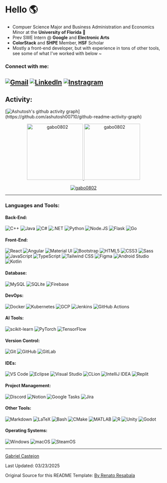 <link rel="stylesheet" type='text/css' href="https://cdn.jsdelivr.net/gh/devicons/devicon@latest/devicon.min.css" />

# Hello 🌎

- Compuer Science Major and Business Administration and Economics Minor at the **University of Florida** 🐊
- Prev SWE Intern @ **Google** and **Electronic Arts**
- **ColorStack** and **SHPE** Member, **HSF** Scholar
- Mostly a front-end developer, but with experience in tons of other tools, see some of what I've worked with below ~

<h3 align="left">Connect with me:</h3>

[![Gmail](https://img.shields.io/badge/-Gmail-D14836?style=for-the-badge&logo=Gmail&logoColor=white)](mailto:gabriel.castejon0802@gmail.com)
[![LinkedIn](https://img.shields.io/badge/-LinkedIn-blue?style=for-the-badge&logo=linkedin&logoColor=white)](https://www.linkedin.com/in/gabriel-castejon/)
[![Instragram](https://img.shields.io/badge/-Instagram-pink?style=for-the-badge&logo=instagram&logoColor=white)](https://www.instagram.com/gabecastejon)
------
<h2 align="left">Activity:</h2>

[![Ashutosh's github activity graph](https://github-readme-activity-graph.vercel.app/graph?username=gabo0802&theme=rogue&area=true&hide_border=true&days=30&custom_title=My%20Last%2030%20Days%20In%20Contributions!)](https://github.com/ashutosh00710/github-readme-activity-graph)

<div align="center">
  <a href="https://github.com/gabo0802">
    <img height="180em" src="https://github-readme-stats.vercel.app/api/top-langs?username=gabo0802&show_icons=true&locale=en&layout=donut&theme=dracula" alt="gabo0802"/>
    <img height="180em" src="https://github-readme-stats.vercel.app/api?username=gabo0802&show_icons=true&locale=en&layout=compact&theme=dracula" alt="gabo0802"/>
  </a>

<p align="center">
  <a href="https://github.com/gabo0802">
    <img src="https://github-readme-streak-stats.herokuapp.com/?user=gabo0802&&theme=dracula" alt="gabo0802" />
  </a>
</p>
</div>

------
<h3 align="left">Languages and Tools:</h3>
<h4 align=left">Back-End:</h4>

![C++](https://img.shields.io/badge/C%2B%2B-00599C?style=for-the-badge&logo=cplusplus&logoColor=white)
![Java](https://img.shields.io/badge/Java-ED8B00?style=for-the-badge&logo=openjdk&logoColor=white)
![C#](https://img.shields.io/badge/C%23-239120?style=for-the-badge&logo=csharp&logoColor=white)
![.NET](https://img.shields.io/badge/.NET-512BD4?style=for-the-badge&logo=dotnet&logoColor=white)
![Python](https://img.shields.io/badge/Python-3776AB?style=for-the-badge&logo=python&logoColor=white)
![Node.JS](https://img.shields.io/badge/Node.js-339933?style=for-the-badge&logo=nodedotjs&logoColor=white)
![Flask](https://img.shields.io/badge/Flask-000000?style=for-the-badge&logo=flask&logoColor=white)
![Go](https://img.shields.io/badge/Go-00ADD8?style=for-the-badge&logo=go&logoColor=white)
<h4 align=left">Front-End:</h4>

![React](https://img.shields.io/badge/React-20232A?style=for-the-badge&logo=react&logoColor=61DAFB)
![Angular](https://img.shields.io/badge/Angular-DD0031?style=for-the-badge&logo=angular&logoColor=white)
![Material UI](https://img.shields.io/badge/Material--UI-0081CB?style=for-the-badge&logo=mui&logoColor=white)
![Bootstrap](https://img.shields.io/badge/Bootstrap-563D7C?style=for-the-badge&logo=bootstrap&logoColor=white)
![HTML5](https://img.shields.io/badge/HTML5-E34F26?style=for-the-badge&logo=html5&logoColor=white)
![CSS3](https://img.shields.io/badge/CSS3-1572B6?style=for-the-badge&logo=css3&logoColor=white)
![Sass](https://img.shields.io/badge/Sass-CC6699?style=for-the-badge&logo=sass&logoColor=white)
![JavaScript](https://img.shields.io/badge/JavaScript-F7DF1E?style=for-the-badge&logo=javascript&logoColor=black)
![TypeScript](https://img.shields.io/badge/TypeScript-007ACC?style=for-the-badge&logo=typescript&logoColor=white)
![Tailwind CSS](https://img.shields.io/badge/Tailwind_CSS-38B2AC?style=for-the-badge&logo=tailwind-css&logoColor=white)
![Figma](https://img.shields.io/badge/Figma-F24E1E?style=for-the-badge&logo=figma&logoColor=white)
![Android Studio](https://img.shields.io/badge/Android_Studio-3DDC84?style=for-the-badge&logo=android-studio&logoColor=white)
![Kotlin](https://img.shields.io/badge/Kotlin-0095D5?style=for-the-badge&logo=kotlin&logoColor=white)

<h4 align=left">Database:</h4>

![MySQL](https://img.shields.io/badge/MySQL-005C84?style=for-the-badge&logo=mysql&logoColor=white)
![SQLite](https://img.shields.io/badge/SQLite-07405E?style=for-the-badge&logo=sqlite&logoColor=white)
![Firebase](https://img.shields.io/badge/Firebase-FFCA28?style=for-the-badge&logo=firebase&logoColor=black)

<h4 align=left">DevOps:</h4>

![Docker](https://img.shields.io/badge/Docker-2496ED?style=for-the-badge&logo=docker&logoColor=white)
![Kubernetes](https://img.shields.io/badge/Kubernetes-326CE5?style=for-the-badge&logo=kubernetes&logoColor=white)
![GCP](https://img.shields.io/badge/Google_Cloud-4285F4?style=for-the-badge&logo=google-cloud&logoColor=white)
![Jenkins](https://img.shields.io/badge/Jenkins-D24939?style=for-the-badge&logo=jenkins&logoColor=white)
![GitHub Actions](https://img.shields.io/badge/GitHub_Actions-2088FF?style=for-the-badge&logo=github-actions&logoColor=white)

<h4 align=left">AI Tools:</h4>

![scikit-learn](https://img.shields.io/badge/scikit--learn-F7931E?style=for-the-badge&logo=scikit-learn&logoColor=white)
![PyTorch](https://img.shields.io/badge/PyTorch-EE4C2C?style=for-the-badge&logo=pytorch&logoColor=white)
![TensorFlow](https://img.shields.io/badge/TensorFlow-FF6F00?style=for-the-badge&logo=tensorflow&logoColor=white)

<h4 align=left">Version Control:</h4>

![Git](https://img.shields.io/badge/Git-F05032?style=for-the-badge&logo=git&logoColor=white)
![GitHub](https://img.shields.io/badge/GitHub-181717?style=for-the-badge&logo=github&logoColor=white)
![GitLab](https://img.shields.io/badge/GitLab-FC6D26?style=for-the-badge&logo=gitlab&logoColor=white)

<h4 align=left">IDEs:</h4>

![VS Code](https://img.shields.io/badge/VS_Code-007ACC?style=for-the-badge&logo=visual-studio-code&logoColor=white)
![Eclipse](https://img.shields.io/badge/Eclipse-2C2255?style=for-the-badge&logo=eclipse&logoColor=white)
![Visual Studio](https://img.shields.io/badge/Visual_Studio-5C2D91?style=for-the-badge&logo=visual-studio&logoColor=white)
![CLion](https://img.shields.io/badge/CLion-000000?style=for-the-badge&logo=clion&logoColor=white)
![IntelliJ IDEA](https://img.shields.io/badge/IntelliJ_IDEA-000000?style=for-the-badge&logo=intellij-idea&logoColor=white)
![Replit](https://img.shields.io/badge/Replit-667881?style=for-the-badge&logo=replit&logoColor=white)

<h4 align=left">Project Management:</h4>

![Discord](https://img.shields.io/badge/Discord-5865F2?style=for-the-badge&logo=discord&logoColor=white)
![Notion](https://img.shields.io/badge/Notion-000000?style=for-the-badge&logo=notion&logoColor=white)
![Google Tasks](https://img.shields.io/badge/Google_Tasks-4285F4?style=for-the-badge&logo=googletasks&logoColor=white)
![Jira](https://img.shields.io/badge/Jira-0052CC?style=for-the-badge&logo=jira&logoColor=white)

<h4 align=left">Other Tools:</h4>

![Markdown](https://img.shields.io/badge/Markdown-000000?style=for-the-badge&logo=markdown&logoColor=white)
![LaTeX](https://img.shields.io/badge/LaTeX-008080?style=for-the-badge&logo=latex&logoColor=white)
![Bash](https://img.shields.io/badge/Bash-4EAA25?style=for-the-badge&logo=gnu-bash&logoColor=white)
![CMake](https://img.shields.io/badge/CMake-064F8C?style=for-the-badge&logo=cmake&logoColor=white)
![MATLAB](https://img.shields.io/badge/MATLAB-0076A8?style=for-the-badge&logo=mathworks&logoColor=white)
![R](https://img.shields.io/badge/R-276DC3?style=for-the-badge&logo=r&logoColor=white)
![Unity](https://img.shields.io/badge/Unity-000000?style=for-the-badge&logo=unity&logoColor=white)
![Godot](https://img.shields.io/badge/Godot-478CBF?style=for-the-badge&logo=godot-engine&logoColor=white)

<h4 align=left">Operating Systems:</h4>

![Windows](https://img.shields.io/badge/Windows-0078D6?style=for-the-badge&logo=windows&logoColor=white)
![macOS](https://img.shields.io/badge/macOS-000000?style=for-the-badge&logo=apple&logoColor=white)
![SteamOS](https://img.shields.io/badge/SteamOS-000000?style=for-the-badge&logo=steam&logoColor=white)

------
[Gabriel Castejon](https://github.com/gabo0802)

Last Updated: 03/23/2025

Original Source for this README Template: [By Renato Resabala](https://github.com/durgeshsamariya/awesome-github-profile-readme-templates/blob/master/RResabala2015.md)

<!--     
Sources for icons and graphics:
https://github.com/ashutosh00710/github-readme-activity-graph
https://github.com/tandpfun/skill-icons#readme
https://github.com/anuraghazra/github-readme-stats?tab=readme-ov-file#themes
https://github.com/DenverCoder1/github-readme-streak-stats
-->
